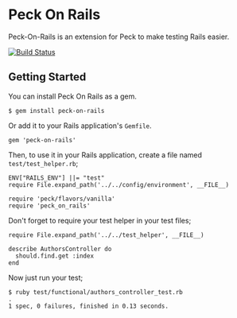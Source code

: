 # Peck On Rails

Peck-On-Rails is an extension for Peck to make testing Rails easier.

[![Build Status](https://secure.travis-ci.org/Fingertips/Peck-On-Rails.png?branch=master)](http://travis-ci.org/Fingertips/Peck)

## Getting Started

You can install Peck On Rails as a gem.

    $ gem install peck-on-rails
    
Or add it to your Rails application's `Gemfile`.

    gem 'peck-on-rails'

Then, to use it in your Rails application, create a file named `test/test_helper.rb`;

    ENV["RAILS_ENV"] ||= "test"
    require File.expand_path('../../config/environment', __FILE__)
    
    require 'peck/flavors/vanilla'
    require 'peck_on_rails'

Don't forget to require your test helper in your test files;

    require File.expand_path('../../test_helper', __FILE__)
    
    describe AuthorsController do
      should.find.get :index
    end

Now just run your test;

    $ ruby test/functional/authors_controller_test.rb
    .
    1 spec, 0 failures, finished in 0.13 seconds.
